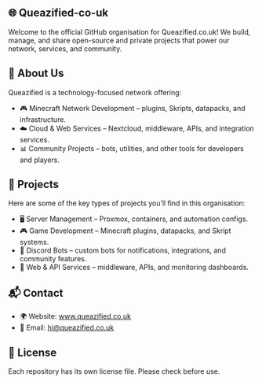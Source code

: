 ## 🌐 Queazified-co-uk
Welcome to the official GitHub organisation for Queazified.co.uk!
We build, manage, and share open-source and private projects that power our network, services, and community.

## 🚀 About Us
Queazified is a technology-focused network offering:
- 🎮 Minecraft Network Development – plugins, Skripts, datapacks, and infrastructure.
- ☁️ Cloud & Web Services – Nextcloud, middleware, APIs, and integration services.
- 📊 Community Projects – bots, utilities, and other tools for developers and players.

## 📂 Projects
Here are some of the key types of projects you’ll find in this organisation:
- 🖥️ Server Management – Proxmox, containers, and automation configs.
- 🎮 Game Development – Minecraft plugins, datapacks, and Skript systems.
- 🤖 Discord Bots – custom bots for notifications, integrations, and community features.
- 📡 Web & API Services – middleware, APIs, and monitoring dashboards.

## 📬 Contact
- 🌍 Website: www.queazified.co.uk
- 📧 Email: hi@queazified.co.uk

## 📜 License
Each repository has its own license file. Please check before use.
